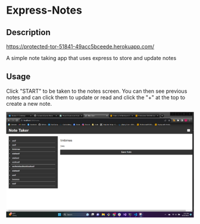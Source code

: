 # Express-Notes

## Description
https://protected-tor-51841-49acc5bceede.herokuapp.com/

A simple note taking app that uses express to store and update notes


## Usage

Click "START" to be taken to the notes screen. You can then see previous notes and can click them to update or read and click the "+" at the top to create a new note.


![Notes screen](assetts\express-note.png)
